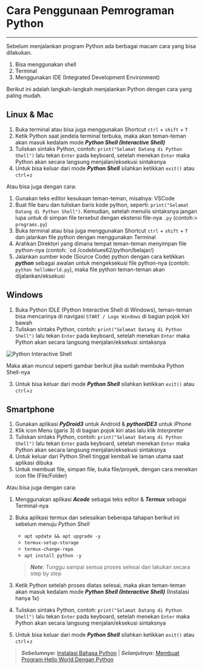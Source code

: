 # Cara Penggunaan Pemrograman Python

---

Sebelum menjalankan program Python ada berbagai macam cara yang bisa dilakukan.

1. Bisa menggunakan shell
2. Terminal
3. Menggunakan IDE (Integrated Development Environment)
   
Berikut ini adalah langkah-langkah menjalankan Python dengan cara yang paling mudah.

## Linux & Mac

1. Buka terminal atau bisa juga menggunakan Shortcut `ctrl` + `shift` + `T`
2. Ketik Python saat jendela terminal terbuka, maka akan teman-teman akan masuk kedalam mode _**Python Shell (Interactive Shell)**_
3. Tuliskan sintaks Python, contoh: `print("Selamat Datang di Python Shell")` lalu tekan `Enter` pada keyboard, setelah menekan `Enter` maka Python akan secara langsung menjalan/eksekusi sintaksnya
4. Untuk bisa keluar dari mode _**Python Shell**_ silahkan ketikkan `exit()` atau `ctrl`+`z`

Atau bisa juga dengan cara:

1. Gunakan teks editor kesukaan teman-teman, misalnya: VSCode
2. Buat file baru dan tuliskan baris kode python, seperti: `print("Selamat Datang di Python Shell")`. Kemudian, setelah menulis sintaksnya jangan lupa untuk di simpan file tersebut dengan ekstensi file-nya `.py` (contoh:> `programs.py`)
3. Buka terminal atau bisa juga menggunakan Shortcut `ctrl` + `shift` + `T` dan jalankan file python dengan menggunakan Terminal
4. Arahkan Direktori yang dimana tempat teman-teman menyimpan file python-nya (contoh: `cd /codeblues62/python/belajar/)
5. Jalankan sumber kode (Source Code) python dengan cara ketikkan _**python**_ sebagai awalan untuk mengeksekusi file python-nya (contoh: `python helloWorld.py`), maka file python teman-teman akan dijalankan/eksekusi

## Windows

1. Buka Python IDLE (Python Interactive Shell di Windows), teman-teman bisa mencarinya di navigasi `START / Logo Windows` di bagian pojok kiri bawah
2. Tuliskan sintaks Python, contoh: `print("Selamat Datang di Python Shell")` lalu tekan `Enter` pada keyboard, setelah menekan `Enter` maka Python akan secara langsung menjalan/eksekusi sintaksnya

![Python Interactive Shell](https://belajarpython.com/img/menjalankan-python-windows.png)

Maka akan muncul seperti gambar berikut jika sudah membuka Python Shell-nya

3. Untuk bisa keluar dari mode _**Python Shell**_ silahkan ketikkan `exit()` atau `ctrl`+`z`

## Smartphone

1. Gunakan aplikasi _**PyDroid3**_ untuk Android & _**pythonIDE3**_ untuk iPhone
2. Klik icon Menu (garis 3) di bagian pojok kiri atas lalu klik _Interpreter_
3. Tuliskan sintaks Python, contoh: `print("Selamat Datang di Python Shell")` lalu tekan `Enter` pada keyboard, setelah menekan `Enter` maka Python akan secara langsung menjalan/eksekusi sintaksnya
4. Untuk keluar dari Python Shell tinggal kembali ke laman utama saat aplikasi dibuka
5. Untuk membuat file, simpan file, buka file/proyek, dengan cara menekan icon file (File/Folder)

Atau bisa juga dengan cara:

1. Menggunakan aplikasi _**Acode**_ sebagai teks editor & _**Termux**_ sebagai Terminal-nya
2. Buka aplikasi termux dan selesaikan beberapa tahapan berikut ini sebelum menuju _Python Shell_
   
   - `apt update && apt upgrade -y`
   - `termux-setup-storage`
   - `termux-change-repo`
   - `apt install python -y`
   
   > _**Note**_: Tunggu sampai semua proses selesai dan lakukan secara step by step

3. Ketik Python setelah proses diatas selesai, maka akan teman-teman akan masuk kedalam mode _**Python Shell (Interactive Shell)**_ (Instalasi hanya 1x)
4. Tuliskan sintaks Python, contoh: `print("Selamat Datang di Python Shell")` lalu tekan `Enter` pada keyboard, setelah menekan `Enter` maka Python akan secara langsung menjalan/eksekusi sintaksnya
5. Untuk bisa keluar dari mode _**Python Shell**_ silahkan ketikkan `exit()` atau `ctrl`+`z`

> _**Sebelumnya:**_ [Instalasi Bahasa Python](cara-penggunaan.md) | _**Selanjutnya:**_ [Membuat Program Hello World Dengan Python](hello-world.md)
